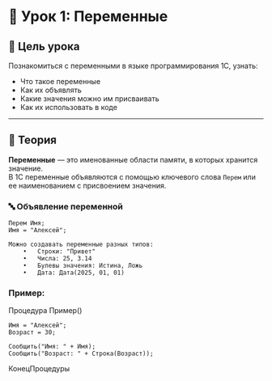 # 🧠 Урок 1: Переменные

## 📌 Цель урока

Познакомиться с переменными в языке программирования 1С, узнать:
- Что такое переменные
- Как их объявлять
- Какие значения можно им присваивать
- Как их использовать в коде

---

## 🧾 Теория

**Переменные** — это именованные области памяти, в которых хранится значение.  
В 1С переменные объявляются с помощью ключевого слова `Перем` или ее наименованием с присвоением значения.

### 🔤 Объявление переменной

```1C
Перем Имя;
Имя = "Алексей";

Можно создавать переменные разных типов:
	•	Строки: "Привет"
	•	Числа: 25, 3.14
	•	Булевы значения: Истина, Ложь
	•	Дата: Дата(2025, 01, 01)

```
### Пример:

Процедура Пример()

    Имя = "Алексей";
    Возраст = 30;

    Сообщить("Имя: " + Имя);
    Сообщить("Возраст: " + Строка(Возраст));

КонецПроцедуры
